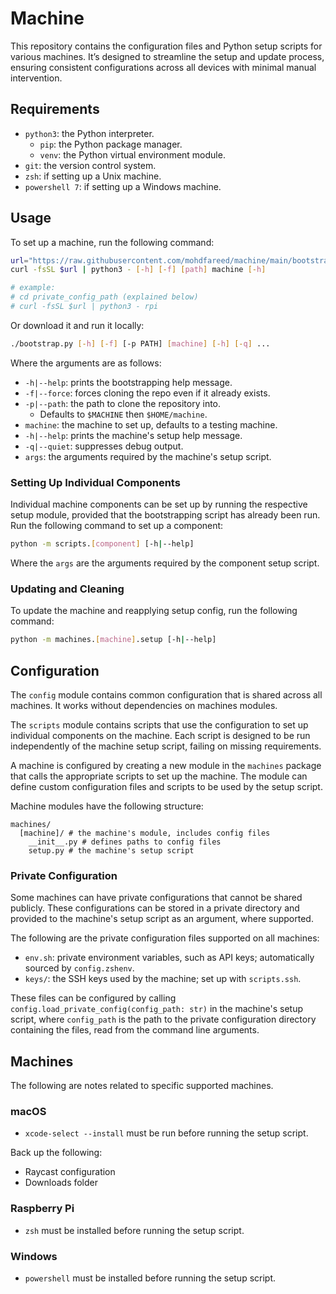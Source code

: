 # Machine

This repository contains the configuration files and Python setup scripts for
various machines. It’s designed to streamline the setup and update process,
ensuring consistent configurations across all devices with minimal manual
intervention.

## Requirements

- `python3`: the Python interpreter.
  - `pip`: the Python package manager.
  - `venv`: the Python virtual environment module.
- `git`: the version control system.
- `zsh`: if setting up a Unix machine.
- `powershell 7`: if setting up a Windows machine.

## Usage

To set up a machine, run the following command:

```sh
url="https://raw.githubusercontent.com/mohdfareed/machine/main/bootstrap.py"
curl -fsSL $url | python3 - [-h] [-f] [path] machine [-h]

# example:
# cd private_config_path (explained below)
# curl -fsSL $url | python3 - rpi
```

Or download it and run it locally:

```sh
./bootstrap.py [-h] [-f] [-p PATH] [machine] [-h] [-q] ...
```

Where the arguments are as follows:

- `-h|--help`: prints the bootstrapping help message.
- `-f|--force`: forces cloning the repo even if it already exists.
- `-p|--path`: the path to clone the repository into.
  - Defaults to `$MACHINE` then `$HOME/machine`.
- `machine`: the machine to set up, defaults to a testing machine.
- `-h|--help`: prints the machine's setup help message.
- `-q|--quiet`: suppresses debug output.
- `args`: the arguments required by the machine's setup script.

### Setting Up Individual Components

Individual machine components can be set up by running the respective setup
module, provided that the bootstrapping script has already been run. Run the
following command to set up a component:

```sh
python -m scripts.[component] [-h|--help]
```

Where the `args` are the arguments required by the component setup script.

### Updating and Cleaning

To update the machine and reapplying setup config, run the following command:

```sh
python -m machines.[machine].setup [-h|--help]
```

## Configuration

The `config` module contains common configuration that is shared across all
machines. It works without dependencies on machines modules.

The `scripts` module contains scripts that use the configuration to set up
individual components on the machine. Each script is designed to be run
independently of the machine setup script, failing on missing requirements.

A machine is configured by creating a new module in the `machines` package that
calls the appropriate scripts to set up the machine. The module can define
custom configuration files and scripts to be used by the setup script.


Machine modules have the following structure:

```plaintext
machines/
  [machine]/ # the machine's module, includes config files
    __init__.py # defines paths to config files
    setup.py # the machine's setup script
```

### Private Configuration

Some machines can have private configurations that cannot be shared publicly.
These configurations can be stored in a private directory and provided to the
machine's setup script as an argument, where supported.

The following are the private configuration files supported on all machines:

- `env.sh`: private environment variables, such as API keys; automatically
  sourced by `config.zshenv`.
- `keys/`: the SSH keys used by the machine; set up with `scripts.ssh`.

These files can be configured by calling
`config.load_private_config(config_path: str)` in the machine's setup script,
where `config_path` is the path to the private configuration directory
containing the files, read from the command line arguments.

## Machines

The following are notes related to specific supported machines.

### macOS

- `xcode-select --install` must be run before running the setup script.

Back up the following:

- Raycast configuration
- Downloads folder

### Raspberry Pi

- `zsh` must be installed before running the setup script.

### Windows

- `powershell` must be installed before running the setup script.
